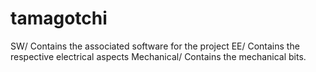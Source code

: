 # tamagotchi
SW/
Contains the associated software for the project
EE/
Contains the respective electrical aspects
Mechanical/
Contains the mechanical bits.
